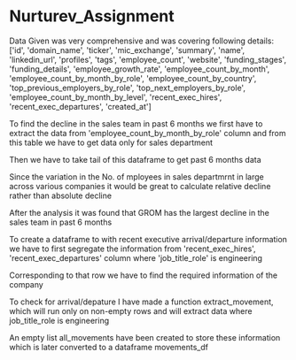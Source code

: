 # Nurturev_Assignment

Data Given was very comprehensive and was covering following details:
['id',
 'domain_name',
 'ticker',
 'mic_exchange',
 'summary',
 'name',
 'linkedin_url',
 'profiles',
 'tags',
 'employee_count',
 'website',
 'funding_stages',
 'funding_details',
 'employee_growth_rate',
 'employee_count_by_month',
 'employee_count_by_month_by_role',
 'employee_count_by_country',
 'top_previous_employers_by_role',
 'top_next_employers_by_role',
 'employee_count_by_month_by_level',
 'recent_exec_hires',
 'recent_exec_departures',
 'created_at']

 To find the decline in the sales team in past 6 months we first have to extract the data from  'employee_count_by_month_by_role' column and from this table we have to get data only for sales department

 Then we have to take tail of this dataframe to get past 6 months data

 Since the variation in the No. of mployees in sales departmrnt in large across various companies it would be great to calculate relative decline rather than absolute decline

After the analysis it was found that GROM has the largest decline in the sales team in past 6 months



To create a dataframe to with recent executive arrival/departure information we have to first segregate the information from 'recent_exec_hires',
 'recent_exec_departures' column where 'job_title_role' is engineering

 Corresponding to that row we have to find the required information of the company

 To check for arrival/depature I have made a function extract_movement, which will run only on non-empty rows and will extract data where job_title_role is engineering

 An empty list all_movements have been created to store these information which is later converted to a dataframe movements_df
 
